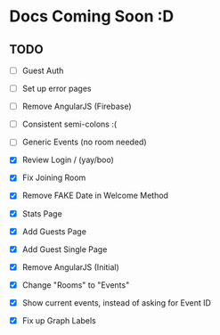 # Docs Coming Soon :D

## TODO

- [ ] Guest Auth
- [ ] Set up error pages
- [ ] Remove AngularJS (Firebase)
- [ ] Consistent semi-colons :(
- [ ] Generic Events (no room needed)


- [x] Review Login / (yay/boo)
- [x] Fix Joining Room
- [x] Remove FAKE Date in Welcome Method
- [x] Stats Page
- [x] Add Guests Page
- [x] Add Guest Single Page
- [x] Remove AngularJS (Initial)
- [x] Change "Rooms" to "Events"
- [x] Show current events, instead of asking for Event ID
- [x] Fix up Graph Labels